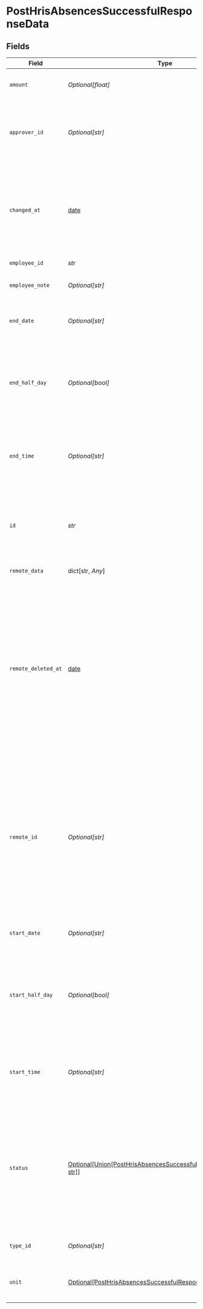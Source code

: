 # PostHrisAbsencesSuccessfulResponseData


## Fields

| Field                                                                                                                                                                                                                                                                                                                                            | Type                                                                                                                                                                                                                                                                                                                                             | Required                                                                                                                                                                                                                                                                                                                                         | Description                                                                                                                                                                                                                                                                                                                                      |
| ------------------------------------------------------------------------------------------------------------------------------------------------------------------------------------------------------------------------------------------------------------------------------------------------------------------------------------------------ | ------------------------------------------------------------------------------------------------------------------------------------------------------------------------------------------------------------------------------------------------------------------------------------------------------------------------------------------------ | ------------------------------------------------------------------------------------------------------------------------------------------------------------------------------------------------------------------------------------------------------------------------------------------------------------------------------------------------ | ------------------------------------------------------------------------------------------------------------------------------------------------------------------------------------------------------------------------------------------------------------------------------------------------------------------------------------------------ |
| `amount`                                                                                                                                                                                                                                                                                                                                         | *Optional[float]*                                                                                                                                                                                                                                                                                                                                | :heavy_check_mark:                                                                                                                                                                                                                                                                                                                               | The amount of time this absence takes.                                                                                                                                                                                                                                                                                                           |
| `approver_id`                                                                                                                                                                                                                                                                                                                                    | *Optional[str]*                                                                                                                                                                                                                                                                                                                                  | :heavy_check_mark:                                                                                                                                                                                                                                                                                                                               | **(⚠️ Deprecated)** The ID of the employee who is responsible for approving this absence.                                                                                                                                                                                                                                                        |
| `changed_at`                                                                                                                                                                                                                                                                                                                                     | [date](https://docs.python.org/3/library/datetime.html#date-objects)                                                                                                                                                                                                                                                                             | :heavy_check_mark:                                                                                                                                                                                                                                                                                                                               | The timestamp when this object was last changed. This value is tracked by Kombo based on changes in the data.<br/><br/>[](https://developer.mozilla.org/en-US/docs/Web/JavaScript/Reference/Global_Objects/Date/toISOString)                                                                                                                     |
| `employee_id`                                                                                                                                                                                                                                                                                                                                    | *str*                                                                                                                                                                                                                                                                                                                                            | :heavy_check_mark:                                                                                                                                                                                                                                                                                                                               | N/A                                                                                                                                                                                                                                                                                                                                              |
| `employee_note`                                                                                                                                                                                                                                                                                                                                  | *Optional[str]*                                                                                                                                                                                                                                                                                                                                  | :heavy_check_mark:                                                                                                                                                                                                                                                                                                                               | A note the employee has added to this absence.                                                                                                                                                                                                                                                                                                   |
| `end_date`                                                                                                                                                                                                                                                                                                                                       | *Optional[str]*                                                                                                                                                                                                                                                                                                                                  | :heavy_check_mark:                                                                                                                                                                                                                                                                                                                               | The date this absence ends in the `yyyy-MM-dd` format.                                                                                                                                                                                                                                                                                           |
| `end_half_day`                                                                                                                                                                                                                                                                                                                                   | *Optional[bool]*                                                                                                                                                                                                                                                                                                                                 | :heavy_check_mark:                                                                                                                                                                                                                                                                                                                               | `true` if the absence ends in the middle of the day, `false` if not, and `null` if the system doesn't support half-day absences.                                                                                                                                                                                                                 |
| `end_time`                                                                                                                                                                                                                                                                                                                                       | *Optional[str]*                                                                                                                                                                                                                                                                                                                                  | :heavy_check_mark:                                                                                                                                                                                                                                                                                                                               | The time at which this absence ends. Follows the format `HH:mm:ss` (e.g., `14:45:15`).                                                                                                                                                                                                                                                           |
| `id`                                                                                                                                                                                                                                                                                                                                             | *str*                                                                                                                                                                                                                                                                                                                                            | :heavy_check_mark:                                                                                                                                                                                                                                                                                                                               | The globally unique ID of this object generated by Kombo. We recommend using this as a stable primary key for syncing.                                                                                                                                                                                                                           |
| `remote_data`                                                                                                                                                                                                                                                                                                                                    | dict[str, *Any*]                                                                                                                                                                                                                                                                                                                                 | :heavy_check_mark:                                                                                                                                                                                                                                                                                                                               | N/A                                                                                                                                                                                                                                                                                                                                              |
| `remote_deleted_at`                                                                                                                                                                                                                                                                                                                              | [date](https://docs.python.org/3/library/datetime.html#date-objects)                                                                                                                                                                                                                                                                             | :heavy_check_mark:                                                                                                                                                                                                                                                                                                                               | The date and time the object was deleted in the remote system. Objects are automatically marked as deleted when Kombo can't retrieve them from the remote system anymore. Kombo will also anonymize entries 14 days after they disappear.<br/><br/>[](https://developer.mozilla.org/en-US/docs/Web/JavaScript/Reference/Global_Objects/Date/toISOString) |
| `remote_id`                                                                                                                                                                                                                                                                                                                                      | *Optional[str]*                                                                                                                                                                                                                                                                                                                                  | :heavy_check_mark:                                                                                                                                                                                                                                                                                                                               | The raw ID of the object in the remote system. We don't recommend using this as a primary key on your side as it might sometimes be compromised of multiple identifiers if a system doesn't provide a clear primary key.                                                                                                                         |
| `start_date`                                                                                                                                                                                                                                                                                                                                     | *Optional[str]*                                                                                                                                                                                                                                                                                                                                  | :heavy_check_mark:                                                                                                                                                                                                                                                                                                                               | The date this absence starts in the `yyyy-MM-dd` format.                                                                                                                                                                                                                                                                                         |
| `start_half_day`                                                                                                                                                                                                                                                                                                                                 | *Optional[bool]*                                                                                                                                                                                                                                                                                                                                 | :heavy_check_mark:                                                                                                                                                                                                                                                                                                                               | `true` if the absence starts in the middle of the day, `false` if not, and `null` if the system doesn't support half-day absences.                                                                                                                                                                                                               |
| `start_time`                                                                                                                                                                                                                                                                                                                                     | *Optional[str]*                                                                                                                                                                                                                                                                                                                                  | :heavy_check_mark:                                                                                                                                                                                                                                                                                                                               | The time at which this absence starts. Follows the format `HH:mm:ss` (e.g., `14:45:15`).                                                                                                                                                                                                                                                         |
| `status`                                                                                                                                                                                                                                                                                                                                         | [Optional[Union[PostHrisAbsencesSuccessfulResponseDataStatus1, str]]](../../models/shared/posthrisabsencessuccessfulresponsedatastatus.md)                                                                                                                                                                                                       | :heavy_check_mark:                                                                                                                                                                                                                                                                                                                               | One of 5 standardized values (`REQUESTED`, `APPROVED`, `DECLINED`, `CANCELLED`, or `DELETED`) **or** — in rare cases where can't find a clear mapping — the original string passed through.                                                                                                                                                      |
| `type_id`                                                                                                                                                                                                                                                                                                                                        | *Optional[str]*                                                                                                                                                                                                                                                                                                                                  | :heavy_check_mark:                                                                                                                                                                                                                                                                                                                               | The Kombo absence type ID of this absence.                                                                                                                                                                                                                                                                                                       |
| `unit`                                                                                                                                                                                                                                                                                                                                           | [Optional[PostHrisAbsencesSuccessfulResponseDataUnit]](../../models/shared/posthrisabsencessuccessfulresponsedataunit.md)                                                                                                                                                                                                                        | :heavy_check_mark:                                                                                                                                                                                                                                                                                                                               | The unit of time for this absence. Can be `HOURS` or `DAYS`.                                                                                                                                                                                                                                                                                     |